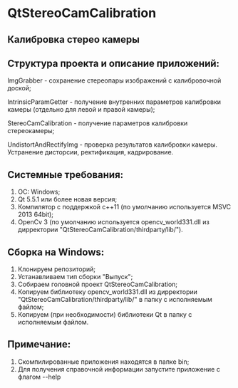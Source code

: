 # QtStereoCamCalibration
Калибровка стерео камеры
---------
Структура проекта и описание приложений:
---------
ImgGrabber             - сохранение стереопары изображений с калибровочной доской;

IntrinsicParamGetter   - получение внутренних параметров калибровки камеры (отдельно для левой и правой камеры);

StereoCamCalibration   - получение параметров калибровки стереокамеры;

UndistortAndRectifyImg - проверка результатов калибровки камеры. Устранение дисторсии, ректификация, кадрирование.

Системные требования:
---------
1. ОС: Windows;
2. Qt 5.5.1 или более новая версия;
3. Компилятор с поддержкой c++11 (по умолчанию используется MSVC 2013 64bit);
4. OpenCv 3 (по умолчанию используется opencv_world331.dll из дирректории "QtStereoCamCalibration/thirdparty/lib/").

Сборка на Windows:
---------
1. Клонируем репозиторий;
2. Устанавливаем тип сборки "Выпуск";
3. Собираем головной проект QtStereoCamCalibration;
4. Копируем библиотеку opencv_world331.dll из дирректории "QtStereoCamCalibration/thirdparty/lib/" в папку с исполняемым файлом;
5. Копируем (при необходимости) библиотеки Qt в папку с исполняемым файлом.

Примечание:
---------
1. Скомпилированные приложения находятся в папке bin;
2. Для получения справочной информации запустите приложение с флагом --help
